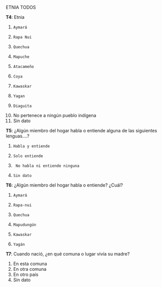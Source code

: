 ETNIA TODOS

**T4**: Etnia

1.     Aymará
2.     Rapa Nui
3.     Quechua
4.     Mapuche
5.     Atacameño
6.     Coya
7.     Kawaskar
8.     Yagan
9.     Diaguita
90.   No  pertenece  a  ningún  pueblo  indígena
99.   Sin  dato

**T5**: ¿Algún miembro del hogar habla o entiende alguna de las siguientes lenguas....?

1.     Habla y entiende
2.     Solo entiende
3.      No habla ni entiende ninguna
9.     Sin dato

**T6**: ¿Algún miembro del hogar habla o entiende? ¿Cuál?

1.     Aymará
2.     Rapa-nui
3.     Quechua
4.     Mapudungún
5.     Kawaskar
6.     Yagán

**T7**: Cuando nació, ¿en qué comuna o lugar vivía su madre?

1.    En esta comuna
2.    En otra comuna
3.    En otro país
9.    Sin dato
